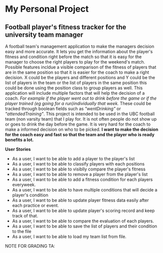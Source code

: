 # My Personal Project

## Football player's fitness tracker for the university team manager

A football team's management application to make the managers decision easy and more accurate. It lets you get the information about the player's fitness and condition right before the match so that it is easy for the manager to choose the right players to play for the weekend's match. Possible features incldue a visible comparison of the fitness of players that are in the same position so that it is easier for the coach to make a right decision. X could be the players and different positions and Y could be the list of players in the team or the list of players in the same position this could be done using the position class to group players as well. This application will include multiple factors that will help the decision of a coach. *For example if the player went out to drink before the game or if the player trained (eg going for a run)individually that week.* These could be tracked through boolean fields such as *"wentDrinking"* or *"attendedTraining"*. This project is intended to be used in the UBC football team (non varsity team) that I play for. It is not often people do not show up or goes to drink the day before the game. It is very hard for the coach to make a informed decision on who to be picked. **I want to make the decision for the coach easy and fast so that the team and the player who is ready benefits a lot.**


**User Stories**
- As a user, I want to be able to add a player to the player's list
- As a user, I want to be able to classify players with each positions
- As a user, I want to be able to visiblly compare the player's fitness
- As a user, I want to be able to remove a player from the player's list
- As a user, I want to be able to add a fitness condition for each players everyweek. 
- As a user, I want to be able to have multiple conditions that will decide a player's condition
- As a user, I want to be able to update player fitness data easily after each practice or event.
- As a user, I want to be able to update player's scoring record and keep track of that.
- As a user, I want to be able to compare the evaluation of each players.
- As a user, I want to be able to save the list of players and their condition to the file
- As a user, I want to be able to load my team list from file.




NOTE FOR GRADING TA:



